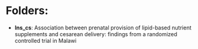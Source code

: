 # Folders:
- **lns_cs**: Association between prenatal provision of lipid-based nutrient supplements and cesarean delivery: findings from a randomized controlled trial in Malawi
